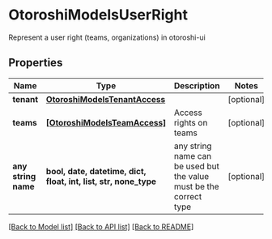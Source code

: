 # OtoroshiModelsUserRight

Represent a user right (teams, organizations) in otoroshi-ui

## Properties
Name | Type | Description | Notes
------------ | ------------- | ------------- | -------------
**tenant** | [**OtoroshiModelsTenantAccess**](OtoroshiModelsTenantAccess.md) |  | [optional] 
**teams** | [**[OtoroshiModelsTeamAccess]**](OtoroshiModelsTeamAccess.md) | Access rights on teams | [optional] 
**any string name** | **bool, date, datetime, dict, float, int, list, str, none_type** | any string name can be used but the value must be the correct type | [optional]

[[Back to Model list]](../README.md#documentation-for-models) [[Back to API list]](../README.md#documentation-for-api-endpoints) [[Back to README]](../README.md)


